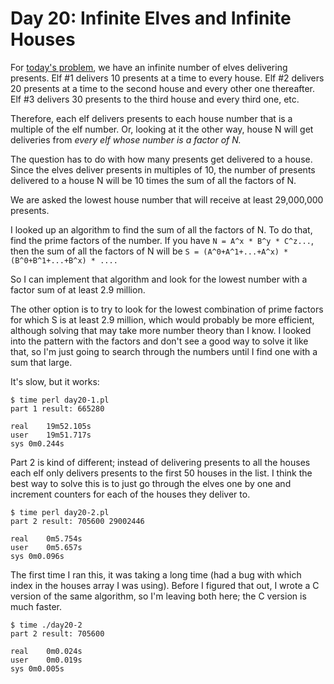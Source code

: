 # Day 20: Infinite Elves and Infinite Houses

For [today's problem](https://adventofcode.com/2015/day/20), we have an
infinite number of elves delivering presents. Elf #1 delivers 10 presents
at a time to every house. Elf #2 delivers 20 presents at a time to the
second house and every other one thereafter. Elf #3 delivers 30 presents to
the third house and every third one, etc.

Therefore, each elf delivers presents to each house number that is a
multiple of the elf number. Or, looking at it the other way, house N will
get deliveries from *every elf whose number is a factor of N.*

The question has to do with how many presents get delivered to a house.
Since the elves deliver presents in multiples of 10, the number of presents
delivered to a house N will be 10 times the sum of all the factors of N.

We are asked the lowest house number that will receive at least 29,000,000
presents.

I looked up an algorithm to find the sum of all the factors of N. To do
that, find the prime factors of the number. If you have
`N = A^x * B^y * C^z...`, then the sum of all the factors of N will be
`S = (A^0+A^1+...+A^x) * (B^0+B^1+...+B^x) * ....`

So I can implement that algorithm and look for the lowest number with a
factor sum of at least 2.9 million.

The other option is to try to look for the lowest combination of prime
factors for which S is at least 2.9 million, which would probably be more
efficient, although solving that may take more number theory than I know.
I looked into the pattern with the factors and don't see a good way to solve
it like that, so I'm just going to search through the numbers until I find
one with a sum that large.

It's slow, but it works:

```
$ time perl day20-1.pl 
part 1 result: 665280

real	19m52.105s
user	19m51.717s
sys	0m0.244s
```

Part 2 is kind of different; instead of delivering presents to all the
houses each elf only delivers presents to the first 50 houses in the list. I
think the best way to solve this is to just go through the elves one by one
and increment counters for each of the houses they deliver to.

```
$ time perl day20-2.pl 
part 2 result: 705600 29002446

real	0m5.754s
user	0m5.657s
sys	0m0.096s
```

The first time I ran this, it was taking a long time (had a bug with
which index in the houses array I was using). Before I figured that out, I
wrote a C version of the same algorithm, so I'm leaving both here; the C
version is much faster.

```
$ time ./day20-2 
part 2 result: 705600

real	0m0.024s
user	0m0.019s
sys	0m0.005s
```
